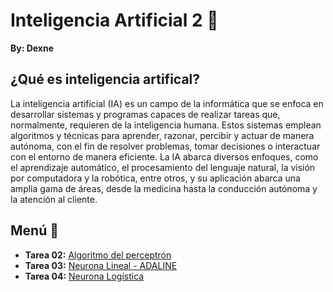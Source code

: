 # Inteligencia Artificial 2 🤖

**By: Dexne**

## ¿Qué es inteligencia artifical?

La inteligencia artificial (IA) es un campo de la informática que se enfoca en desarrollar sistemas y programas capaces de realizar tareas que, normalmente, requieren de la inteligencia humana. Estos sistemas emplean algoritmos y técnicas para aprender, razonar, percibir y actuar de manera autónoma, con el fin de resolver problemas, tomar decisiones o interactuar con el entorno de manera eficiente. La IA abarca diversos enfoques, como el aprendizaje automático, el procesamiento del lenguaje natural, la visión por computadora y la robótica, entre otros, y su aplicación abarca una amplia gama de áreas, desde la medicina hasta la conducción autónoma y la atención al cliente.


## Menú 📖
- **Tarea 02:** [Algoritmo del perceptrón](https://github.com/Dexne/Artificial_Intelligent_II/tree/main/T02)
- **Tarea 03:** [Neurona Lineal - ADALINE](https://github.com/Dexne/Artificial_Intelligent_II/tree/main/T03)
- **Tarea 04:** [Neurona Logística](https://github.com/Dexne/Artificial_Intelligent_II/tree/main/T04)
